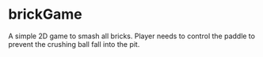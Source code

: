 # brickGame
A simple 2D game to smash all bricks. Player needs to control the paddle to prevent the crushing ball
fall into the pit.
